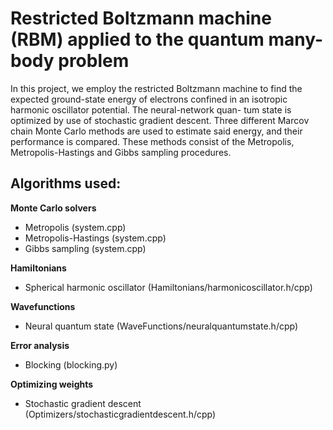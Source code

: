 # Restricted Boltzmann machine (RBM) applied to the quantum many-body problem

In this project, we employ the restricted Boltzmann machine to find the expected ground-state energy of electrons confined in an isotropic harmonic oscillator potential. The neural-network quan- tum state is optimized by use of stochastic gradient descent. Three different Marcov chain Monte Carlo methods are used to estimate said energy, and their performance is compared. These methods consist of the Metropolis, Metropolis-Hastings and Gibbs sampling procedures.


## Algorithms used:

**Monte Carlo solvers**
- Metropolis (system.cpp)
- Metropolis-Hastings (system.cpp)
- Gibbs sampling (system.cpp)

**Hamiltonians**
- Spherical harmonic oscillator (Hamiltonians/harmonicoscillator.h/cpp)

**Wavefunctions**
- Neural quantum state (WaveFunctions/neuralquantumstate.h/cpp)

**Error analysis**
- Blocking (blocking.py)

**Optimizing weights**
- Stochastic gradient descent (Optimizers/stochasticgradientdescent.h/cpp)

